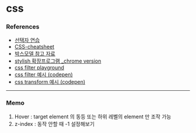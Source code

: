 # css
### References
- [선택자 연습](http://flukeout.github.io/)
- [CSS-cheatsheet](./documents/css-cheatsheet-portrait.pdf)
- [박스모델 참고 자료](https://webzz.tistory.com/668)
- [stylish 확장프로그램 _chrome version](https://chrome.google.com/webstore/detail/stylish/fjnbnpbmkenffdnngjfgmeleoegfcffe//Aqui)
- [css filter playground](https://css-playground.com/view/39/css-filter-playground)
- [css filter 예시 (codepen)](https://codepen.io/search/pens?q=filter)
- [css transform 예시 (codepen)](https://codepen.io/vineethtr/full/XKKEgM/)
<hr/>

### Memo
1. Hover : target element 의 동등 또는 하위 레벨의 element 만 조작 가능
2. z-index : 동작 안할 때 -1 설정해보기
